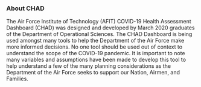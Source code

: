 ### About CHAD

The Air Force Institute of Technology (AFIT) COVID-19 Health Assessment Dashboard (CHAD)
was designed and developed by March 2020 graduates of the Department of Operational Sciences.
The CHAD Dashboard is being used amongst many tools to help the Department of the Air Force make
more informed decisions. No one tool should be used out of context to understand the scope of the
COVID-19 pandemic. It is important to note many variables and assumptions have been made to develop
this tool to help understand a few of the many planning considerations as the Department of the 
Air Force seeks to support our Nation, Airmen, and Families.
